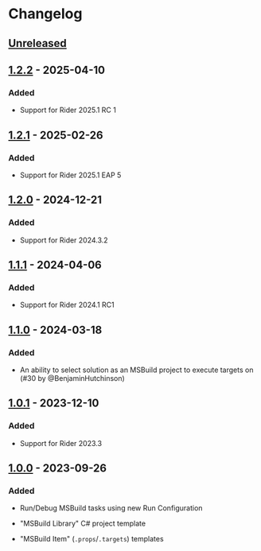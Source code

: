 <!-- Keep a Changelog guide -> https://keepachangelog.com -->

# Changelog

## [Unreleased]

## [1.2.2] - 2025-04-10

### Added

- Support for Rider 2025.1 RC 1

## [1.2.1] - 2025-02-26

### Added

- Support for Rider 2025.1 EAP 5

## [1.2.0] - 2024-12-21

### Added

- Support for Rider 2024.3.2

## [1.1.1] - 2024-04-06

### Added

- Support for Rider 2024.1 RC1

## [1.1.0] - 2024-03-18

### Added

- An ability to select solution as an MSBuild project to execute targets on (#30 by @BenjaminHutchinson)

## [1.0.1] - 2023-12-10

### Added

- Support for Rider 2023.3

## [1.0.0] - 2023-09-26

### Added

- Run/Debug MSBuild tasks using new Run Configuration
- "MSBuild Library" C# project template

- "MSBuild Item" (`.props`/`.targets`) templates

[Unreleased]: https://github.com/seclerp/rider-msbuild-devkit/compare/v1.2.2...HEAD
[1.2.2]: https://github.com/seclerp/rider-msbuild-devkit/compare/v1.2.1...v1.2.2
[1.2.1]: https://github.com/seclerp/rider-msbuild-devkit/compare/v1.2.0...v1.2.1
[1.2.0]: https://github.com/seclerp/rider-msbuild-devkit/compare/v1.1.1...v1.2.0
[1.1.1]: https://github.com/seclerp/rider-msbuild-devkit/compare/v1.1.0...v1.1.1
[1.1.0]: https://github.com/seclerp/rider-msbuild-devkit/compare/v1.0.1...v1.1.0
[1.0.1]: https://github.com/seclerp/rider-msbuild-devkit/compare/v1.0.0...v1.0.1
[1.0.0]: https://github.com/seclerp/rider-msbuild-devkit/commits/v1.0.0
